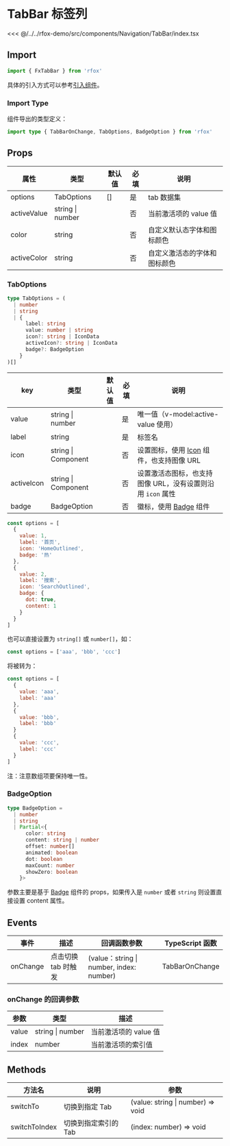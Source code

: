 # TabBar 标签列

<CodeDemo name="TabBar">

<<< @/../../rfox-demo/src/components/Navigation/TabBar/index.tsx

</CodeDemo>

## Import

```js
import { FxTabBar } from 'rfox'
```

具体的引入方式可以参考[引入组件](../guide/import.md)。

### Import Type

组件导出的类型定义：

```ts
import type { TabBarOnChange, TabOptions, BadgeOption } from 'rfox'
```

## Props

| 属性        | 类型             | 默认值 | 必填 | 说明                         |
| ----------- | ---------------- | ------ | ---- | ---------------------------- |
| options     | TabOptions       | []     | 是   | tab 数据集                   |
| activeValue | string \| number |        | 否   | 当前激活项的 value 值        |
| color       | string           |        | 否   | 自定义默认态字体和图标颜色   |
| activeColor | string           |        | 否   | 自定义激活态的字体和图标颜色 |

### TabOptions

```ts
type TabOptions = (
  | number
  | string
  | {
      label: string
      value: number | string
      icon?: string | IconData
      activeIcon?: string | IconData
      badge?: BadgeOption
    }
)[]
```

| key        | 类型                | 默认值 | 必填 | 说明                                                       |
| ---------- | ------------------- | ------ | ---- | ---------------------------------------------------------- |
| value      | string \| number    |        | 是   | 唯一值（v-model:active-value 使用）                        |
| label      | string              |        | 是   | 标签名                                                     |
| icon       | string \| Component |        | 否   | 设置图标，使用 [Icon](./Icon.md) 组件，也支持图像 URL      |
| activeIcon | string \| Component |        | 否   | 设置激活态图标，也支持图像 URL，没有设置则沿用 `icon` 属性 |
| badge      | BadgeOption         |        | 否   | 徽标，使用 [Badge](./Badge.md) 组件                        |

```js
const options = [
  {
    value: 1,
    label: '首页',
    icon: 'HomeOutlined',
    badge: '热'
  },
  {
    value: 2,
    label: '搜索',
    icon: 'SearchOutlined',
    badge: {
      dot: true,
      content: 1
    }
  }
]
```

也可以直接设置为 `string[]` 或 `number[]`，如：

```js
const options = ['aaa', 'bbb', 'ccc']
```

将被转为：

```js
const options = [
  {
    value: 'aaa',
    label: 'aaa'
  },
  {
    value: 'bbb',
    label: 'bbb'
  }
  {
    value: 'ccc',
    label: 'ccc'
  }
]
```

注：注意数组项要保持唯一性。

### BadgeOption

```ts
type BadgeOption =
  | number
  | string
  | Partial<{
      color: string
      content: string | number
      offset: number[]
      animated: boolean
      dot: boolean
      maxCount: number
      showZero: boolean
    }>
```

参数主要是基于 [Badge](./Badge.md) 组件的 props，如果传入是 `number` 或者 `string` 则设置直接设置 content 属性。

## Events

| 事件     | 描述                | 回调函数参数                             | TypeScript 函数 |
| -------- | ------------------- | ---------------------------------------- | --------------- |
| onChange | 点击切换 tab 时触发 | (value：string \| number, index: number) | TabBarOnChange  |

### onChange 的回调参数

| 参数  | 类型             | 描述                  |
| ----- | ---------------- | --------------------- |
| value | string \| number | 当前激活项的 value 值 |
| index | number           | 当前激活项的索引值    |

## Methods

| 方法名        | 说明                 | 参数                              |
| ------------- | -------------------- | --------------------------------- |
| switchTo      | 切换到指定 Tab       | (value: string \| number) => void |
| switchToIndex | 切换到指定索引的 Tab | (index: number) => void           |
